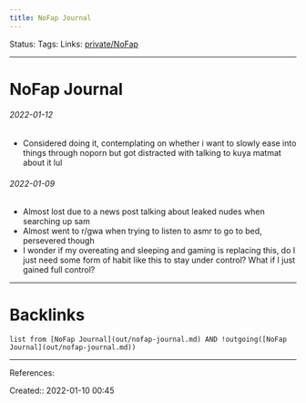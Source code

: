 ```yaml
---
title: NoFap Journal
---
```

Status: 
Tags: 
Links: [private/NoFap](None)
___
# NoFap Journal
###### 2022-01-12 
- Considered doing it, contemplating on whether i want to slowly ease into things through noporn but got distracted with talking to kuya matmat about it lul
###### 2022-01-09
- Almost lost due to a news post talking about leaked nudes when searching up sam
- Almost went to r/gwa when trying to listen to asmr to go to bed, persevered though
- I wonder if my overeating and sleeping and gaming is replacing this, do I just need some form of habit like this to stay under control? What if I just gained full control?
___
# Backlinks
```dataview
list from [NoFap Journal](out/nofap-journal.md) AND !outgoing([NoFap Journal](out/nofap-journal.md))
```
___
References:

Created:: 2022-01-10 00:45
